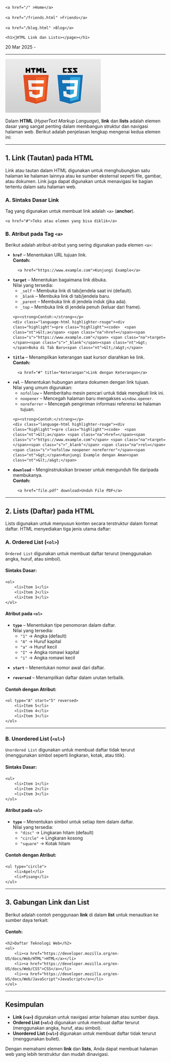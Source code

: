 <!DOCTYPE html>
<html lang="en">
<head>
    <meta charset="UTF-8">
    <title>📝HTML Link dan Lists</title>
    <link rel="stylesheet" href="/assets/css/styles.css">
</head>
<body>
    <nav>
    
    <a href="/" >Home</a>
    
    <a href="/friends.html" >Friends</a>
    
    <a href="/blog.html" >Blog</a>
    
</nav>

    <h1>📝HTML Link dan Lists></page></h1>
<p>20 Mar 2025 - </p>

<hr />

<p><img src="/assets/image/html.png" alt="html link dan list" /></p>

<p>Dalam <strong>HTML</strong> (<em>HyperText Markup Language</em>), <strong>link</strong> dan <strong>lists</strong> adalah elemen dasar yang sangat penting dalam membangun struktur dan navigasi halaman web. Berikut adalah penjelasan lengkap mengenai kedua elemen ini:</p>

<hr />

<h2 id="1-link-tautan-pada-html"><strong>1. Link (Tautan) pada HTML</strong></h2>
<p>Link atau tautan dalam HTML digunakan untuk menghubungkan satu halaman ke halaman lainnya atau ke sumber eksternal seperti file, gambar, atau dokumen. Link juga dapat digunakan untuk menavigasi ke bagian tertentu dalam satu halaman web.</p>

<h3 id="a-sintaks-dasar-link"><strong>A. Sintaks Dasar Link</strong></h3>
<p>Tag yang digunakan untuk membuat link adalah <code class="language-plaintext highlighter-rouge">&lt;a&gt;</code> (<strong>anchor</strong>).</p>

<div class="language-html highlighter-rouge"><div class="highlight"><pre class="highlight"><code><span class="nt">&lt;a</span> <span class="na">href=</span><span class="s">"#"</span><span class="nt">&gt;</span>Teks atau elemen yang bisa diklik<span class="nt">&lt;/a&gt;</span>
</code></pre></div></div>

<h3 id="b-atribut-pada-tag-a"><strong>B. Atribut pada Tag <code class="language-plaintext highlighter-rouge">&lt;a&gt;</code></strong></h3>
<p>Berikut adalah atribut-atribut yang sering digunakan pada elemen <code class="language-plaintext highlighter-rouge">&lt;a&gt;</code>:</p>

<ul>
  <li><strong><code class="language-plaintext highlighter-rouge">href</code></strong> – Menentukan URL tujuan link.<br />
  <strong>Contoh:</strong>
    <div class="language-html highlighter-rouge"><div class="highlight"><pre class="highlight"><code>  <span class="nt">&lt;a</span> <span class="na">href=</span><span class="s">"https://www.example.com"</span><span class="nt">&gt;</span>Kunjungi Example<span class="nt">&lt;/a&gt;</span>
</code></pre></div>    </div>
  </li>
  <li><strong><code class="language-plaintext highlighter-rouge">target</code></strong> – Menentukan bagaimana link dibuka.<br />
  Nilai yang tersedia:
    <ul>
      <li><code class="language-plaintext highlighter-rouge">_self</code> – Membuka link di tab/jendela saat ini (default).</li>
      <li><code class="language-plaintext highlighter-rouge">_blank</code> – Membuka link di tab/jendela baru.</li>
      <li><code class="language-plaintext highlighter-rouge">_parent</code> – Membuka link di jendela induk (jika ada).</li>
      <li><code class="language-plaintext highlighter-rouge">_top</code> – Membuka link di jendela penuh (keluar dari frame).</li>
    </ul>

    <p><strong>Contoh:</strong></p>
    <div class="language-html highlighter-rouge"><div class="highlight"><pre class="highlight"><code>  <span class="nt">&lt;a</span> <span class="na">href=</span><span class="s">"https://www.example.com"</span> <span class="na">target=</span><span class="s">"_blank"</span><span class="nt">&gt;</span>Buka di Tab Baru<span class="nt">&lt;/a&gt;</span>
</code></pre></div>    </div>
  </li>
  <li><strong><code class="language-plaintext highlighter-rouge">title</code></strong> – Menampilkan keterangan saat kursor diarahkan ke link.<br />
  <strong>Contoh:</strong>
    <div class="language-html highlighter-rouge"><div class="highlight"><pre class="highlight"><code>  <span class="nt">&lt;a</span> <span class="na">href=</span><span class="s">"#"</span> <span class="na">title=</span><span class="s">"Keterangan"</span><span class="nt">&gt;</span>Link dengan Keterangan<span class="nt">&lt;/a&gt;</span>
</code></pre></div>    </div>
  </li>
  <li><strong><code class="language-plaintext highlighter-rouge">rel</code></strong> – Menentukan hubungan antara dokumen dengan link tujuan.<br />
  Nilai yang umum digunakan:
    <ul>
      <li><code class="language-plaintext highlighter-rouge">nofollow</code> – Memberitahu mesin pencari untuk tidak mengikuti link ini.</li>
      <li><code class="language-plaintext highlighter-rouge">noopener</code> – Mencegah halaman baru mengakses <code class="language-plaintext highlighter-rouge">window.opener</code>.</li>
      <li><code class="language-plaintext highlighter-rouge">noreferrer</code> – Mencegah pengiriman informasi referensi ke halaman tujuan.</li>
    </ul>

    <p><strong>Contoh:</strong></p>
    <div class="language-html highlighter-rouge"><div class="highlight"><pre class="highlight"><code>  <span class="nt">&lt;a</span> <span class="na">href=</span><span class="s">"https://www.example.com"</span> <span class="na">target=</span><span class="s">"_blank"</span> <span class="na">rel=</span><span class="s">"nofollow noopener noreferrer"</span><span class="nt">&gt;</span>Kunjungi Example dengan Aman<span class="nt">&lt;/a&gt;</span>
</code></pre></div>    </div>
  </li>
  <li><strong><code class="language-plaintext highlighter-rouge">download</code></strong> – Menginstruksikan browser untuk mengunduh file daripada membukanya.<br />
  <strong>Contoh:</strong>
    <div class="language-html highlighter-rouge"><div class="highlight"><pre class="highlight"><code>  <span class="nt">&lt;a</span> <span class="na">href=</span><span class="s">"file.pdf"</span> <span class="na">download</span><span class="nt">&gt;</span>Unduh File PDF<span class="nt">&lt;/a&gt;</span>
</code></pre></div>    </div>
  </li>
</ul>

<hr />

<h2 id="2-lists-daftar-pada-html"><strong>2. Lists (Daftar) pada HTML</strong></h2>
<p>Lists digunakan untuk menyusun konten secara terstruktur dalam format daftar. HTML menyediakan tiga jenis utama daftar:</p>

<h3 id="a-ordered-list-ol"><strong>A. Ordered List (<code class="language-plaintext highlighter-rouge">&lt;ol&gt;</code>)</strong></h3>
<p><code class="language-plaintext highlighter-rouge">Ordered List</code> digunakan untuk membuat daftar terurut (menggunakan angka, huruf, atau simbol).</p>

<h4 id="sintaks-dasar"><strong>Sintaks Dasar:</strong></h4>
<div class="language-html highlighter-rouge"><div class="highlight"><pre class="highlight"><code><span class="nt">&lt;ol&gt;</span>
    <span class="nt">&lt;li&gt;</span>Item 1<span class="nt">&lt;/li&gt;</span>
    <span class="nt">&lt;li&gt;</span>Item 2<span class="nt">&lt;/li&gt;</span>
    <span class="nt">&lt;li&gt;</span>Item 3<span class="nt">&lt;/li&gt;</span>
<span class="nt">&lt;/ol&gt;</span>
</code></pre></div></div>

<h4 id="atribut-pada-ol"><strong>Atribut pada <code class="language-plaintext highlighter-rouge">&lt;ol&gt;</code></strong></h4>
<ul>
  <li><strong><code class="language-plaintext highlighter-rouge">type</code></strong> – Menentukan tipe penomoran dalam daftar.<br />
  Nilai yang tersedia:
    <ul>
      <li><code class="language-plaintext highlighter-rouge">"1"</code> → Angka (default)</li>
      <li><code class="language-plaintext highlighter-rouge">"A"</code> → Huruf kapital</li>
      <li><code class="language-plaintext highlighter-rouge">"a"</code> → Huruf kecil</li>
      <li><code class="language-plaintext highlighter-rouge">"I"</code> → Angka romawi kapital</li>
      <li><code class="language-plaintext highlighter-rouge">"i"</code> → Angka romawi kecil</li>
    </ul>
  </li>
  <li>
    <p><strong><code class="language-plaintext highlighter-rouge">start</code></strong> – Menentukan nomor awal dari daftar.</p>
  </li>
  <li><strong><code class="language-plaintext highlighter-rouge">reversed</code></strong> – Menampilkan daftar dalam urutan terbalik.</li>
</ul>

<h4 id="contoh-dengan-atribut"><strong>Contoh dengan Atribut:</strong></h4>
<div class="language-html highlighter-rouge"><div class="highlight"><pre class="highlight"><code><span class="nt">&lt;ol</span> <span class="na">type=</span><span class="s">"A"</span> <span class="na">start=</span><span class="s">"5"</span> <span class="na">reversed</span><span class="nt">&gt;</span>
    <span class="nt">&lt;li&gt;</span>Item 5<span class="nt">&lt;/li&gt;</span>
    <span class="nt">&lt;li&gt;</span>Item 4<span class="nt">&lt;/li&gt;</span>
    <span class="nt">&lt;li&gt;</span>Item 3<span class="nt">&lt;/li&gt;</span>
<span class="nt">&lt;/ol&gt;</span>
</code></pre></div></div>

<hr />

<h3 id="b-unordered-list-ul"><strong>B. Unordered List (<code class="language-plaintext highlighter-rouge">&lt;ul&gt;</code>)</strong></h3>
<p><code class="language-plaintext highlighter-rouge">Unordered List</code> digunakan untuk membuat daftar tidak terurut (menggunakan simbol seperti lingkaran, kotak, atau titik).</p>

<h4 id="sintaks-dasar-1"><strong>Sintaks Dasar:</strong></h4>
<div class="language-html highlighter-rouge"><div class="highlight"><pre class="highlight"><code><span class="nt">&lt;ul&gt;</span>
    <span class="nt">&lt;li&gt;</span>Item 1<span class="nt">&lt;/li&gt;</span>
    <span class="nt">&lt;li&gt;</span>Item 2<span class="nt">&lt;/li&gt;</span>
    <span class="nt">&lt;li&gt;</span>Item 3<span class="nt">&lt;/li&gt;</span>
<span class="nt">&lt;/ul&gt;</span>
</code></pre></div></div>

<h4 id="atribut-pada-ul"><strong>Atribut pada <code class="language-plaintext highlighter-rouge">&lt;ul&gt;</code></strong></h4>
<ul>
  <li><strong><code class="language-plaintext highlighter-rouge">type</code></strong> – Menentukan simbol untuk setiap item dalam daftar.<br />
  Nilai yang tersedia:
    <ul>
      <li><code class="language-plaintext highlighter-rouge">"disc"</code> → Lingkaran hitam (default)</li>
      <li><code class="language-plaintext highlighter-rouge">"circle"</code> → Lingkaran kosong</li>
      <li><code class="language-plaintext highlighter-rouge">"square"</code> → Kotak hitam</li>
    </ul>
  </li>
</ul>

<h4 id="contoh-dengan-atribut-1"><strong>Contoh dengan Atribut:</strong></h4>
<div class="language-html highlighter-rouge"><div class="highlight"><pre class="highlight"><code><span class="nt">&lt;ul</span> <span class="na">type=</span><span class="s">"circle"</span><span class="nt">&gt;</span>
    <span class="nt">&lt;li&gt;</span>Apel<span class="nt">&lt;/li&gt;</span>
    <span class="nt">&lt;li&gt;</span>Pisang<span class="nt">&lt;/li&gt;</span>
<span class="nt">&lt;/ul&gt;</span>
</code></pre></div></div>

<hr />

<h2 id="3-gabungan-link-dan-list"><strong>3. Gabungan Link dan List</strong></h2>
<p>Berikut adalah contoh penggunaan <strong>link</strong> di dalam <strong>list</strong> untuk menautkan ke sumber daya terkait:</p>

<h4 id="contoh"><strong>Contoh:</strong></h4>
<div class="language-html highlighter-rouge"><div class="highlight"><pre class="highlight"><code><span class="nt">&lt;h2&gt;</span>Daftar Teknologi Web<span class="nt">&lt;/h2&gt;</span>
<span class="nt">&lt;ol&gt;</span>
    <span class="nt">&lt;li&gt;&lt;a</span> <span class="na">href=</span><span class="s">"https://developer.mozilla.org/en-US/docs/Web/HTML"</span><span class="nt">&gt;</span>HTML<span class="nt">&lt;/a&gt;&lt;/li&gt;</span>
    <span class="nt">&lt;li&gt;&lt;a</span> <span class="na">href=</span><span class="s">"https://developer.mozilla.org/en-US/docs/Web/CSS"</span><span class="nt">&gt;</span>CSS<span class="nt">&lt;/a&gt;&lt;/li&gt;</span>
    <span class="nt">&lt;li&gt;&lt;a</span> <span class="na">href=</span><span class="s">"https://developer.mozilla.org/en-US/docs/Web/JavaScript"</span><span class="nt">&gt;</span>JavaScript<span class="nt">&lt;/a&gt;&lt;/li&gt;</span>
<span class="nt">&lt;/ol&gt;</span>
</code></pre></div></div>

<hr />

<h2 id="kesimpulan"><strong>Kesimpulan</strong></h2>
<ul>
  <li><strong>Link (<code class="language-plaintext highlighter-rouge">&lt;a&gt;</code>)</strong> digunakan untuk navigasi antar halaman atau sumber daya.</li>
  <li><strong>Ordered List (<code class="language-plaintext highlighter-rouge">&lt;ol&gt;</code>)</strong> digunakan untuk membuat daftar terurut (menggunakan angka, huruf, atau simbol).</li>
  <li><strong>Unordered List (<code class="language-plaintext highlighter-rouge">&lt;ul&gt;</code>)</strong> digunakan untuk membuat daftar tidak terurut (menggunakan bullet).</li>
</ul>

<p>Dengan memahami elemen <strong>link</strong> dan <strong>lists</strong>, Anda dapat membuat halaman web yang lebih terstruktur dan mudah dinavigasi.</p>



</body>
</html>